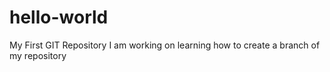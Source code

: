 # hello-world
My First GIT Repository
I am working on learning how to create a branch of my repository
